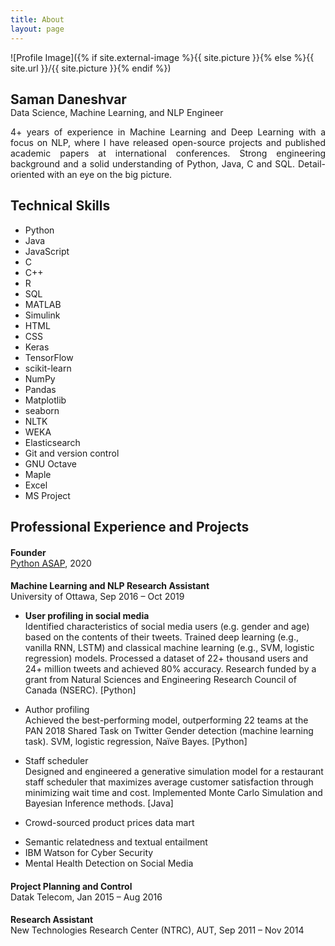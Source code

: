 ```yaml
---
title: About
layout: page
---
```


![Profile Image]({% if site.external-image %}{{ site.picture }}{% else %}{{ site.url }}/{{ site.picture }}{% endif %})
<h2 style="margin-bottom: 0">Saman Daneshvar</h2>
<p style="margin-top: 0">Data Science, Machine Learning, and NLP Engineer</p>

<p align="justify">4+ years of experience in Machine Learning and Deep Learning with a focus on NLP, where I have released open-source projects and published academic papers at international conferences. Strong engineering background and a solid understanding of Python, Java, C and SQL. Detail-oriented with an eye on the big picture.</p>

<h2>Technical Skills</h2>
<ul class="skill-list">
	<li>Python</li>
	<li>Java</li>
	<li>JavaScript</li>
	<li>C</li>
	<li>C++</li>
	<li>R</li>
	<li>SQL</li>
	<li>MATLAB</li>
	<li>Simulink</li>
	<li>HTML</li>
	<li>CSS</li>
	<li>Keras</li>
	<li>TensorFlow</li>
	<li>scikit-learn</li>
	<li>NumPy</li>
	<li>Pandas</li>
	<li>Matplotlib</li>
	<li>seaborn</li>
	<li>NLTK</li>
	<li>WEKA</li>
	<li>Elasticsearch</li>
	<li>Git and version control</li>
	<li>GNU Octave</li>
	<li>Maple</li>
	<li>Excel</li>
	<li>MS Project</li>
</ul>

<h2>Professional Experience and Projects</h2>

<h4 style="margin-bottom: 0">Founder</h4>
<p style="margin-top: 0"><a href="https://pythonasap.com">Python ASAP</a>, 2020</p>

<h4 style="margin-bottom: 0">Machine Learning and NLP Research Assistant</h4>
<p style="margin-top: 0">University of Ottawa, Sep 2016 – Oct 2019</p>
<ul>
	<li><strong>User profiling in social media</strong>
		<p style="margin-top: 0">Identified characteristics of social media users (e.g. gender and age) based on the contents of their tweets. Trained deep learning (e.g., vanilla RNN, LSTM) and classical machine learning (e.g., SVM, logistic regression) models. Processed a dataset of 22+ thousand users and 24+ million tweets and achieved 80% accuracy. Research funded by a grant from Natural Sciences and Engineering Research Council of Canada (NSERC). [Python]</p>
	</li>
	<li>Author profiling
		<p style="margin-top: 0">Achieved the best-performing model, outperforming 22 teams at the PAN 2018 Shared Task on Twitter Gender detection (machine learning task). SVM, logistic regression, Naïve Bayes. [Python]</p>
	</li>
	<li>Staff scheduler
		<p style="margin-top: 0">Designed and engineered a generative simulation model for a restaurant staff scheduler that maximizes average customer satisfaction through minimizing wait time and cost. Implemented Monte Carlo Simulation and Bayesian Inference methods. [Java]</p>
	</li>
	<li>Crowd-sourced product prices data mart
		<p style="margin-top: 0"></p>
	</li>
	<li>Semantic relatedness and textual entailment</li>
	<li>IBM Watson for Cyber Security</li>
	<li>Mental Health Detection on Social Media</li>
</ul>

<h4 style="margin-bottom: 0">Project Planning and Control</h4>
<p style="margin-top: 0">Datak Telecom, Jan 2015 – Aug 2016</p>

<h4 style="margin-bottom: 0">Research Assistant</h4>
<p style="margin-top: 0">New Technologies Research Center (NTRC), AUT, Sep 2011 – Nov 2014</p>
